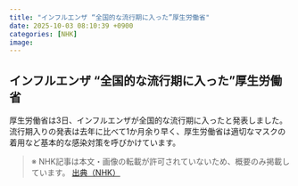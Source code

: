 ```yaml
---
title: "インフルエンザ “全国的な流行期に入った”厚生労働省"
date: 2025-10-03 08:10:39 +0900
categories: [NHK]
image: 
---
```

## インフルエンザ “全国的な流行期に入った”厚生労働省

厚生労働省は3日、インフルエンザが全国的な流行期に入ったと発表しました。流行期入りの発表は去年に比べて1か月余り早く、厚生労働省は適切なマスクの着用など基本的な感染対策を呼びかけています。

> ※ NHK記事は本文・画像の転載が許可されていないため、概要のみ掲載しています。
[出典（NHK）](http://www3.nhk.or.jp/news/html/20251003/k10014939841000.html)
